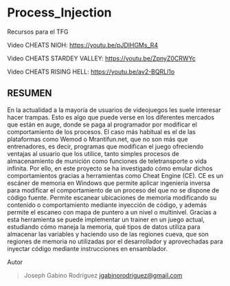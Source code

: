 # Process_Injection
Recursos para el TFG

Video CHEATS NIOH: https://youtu.be/pJDlHGMs_R4

Video CHEATS STARDEY VALLEY: https://youtu.be/ZpnyZ0CRWYc

Video CHEATS RISING HELL: https://youtu.be/av2-BQRLl1o


## RESUMEN
En la actualidad a la mayoría de usuarios de videojuegos les suele interesar hacer trampas.
Esto es algo que puede verse en los diferentes mercados que están en auge, donde se paga
al programador por modificar el comportamiento de los procesos. El caso más habitual es
el de las plataformas como Wemod o Mrantifun.net, que no son más que entrenadores, es
decir, programas que modifican el juego ofreciendo ventajas al usuario que los utilice,
tanto simples procesos de almacenamiento de munición como funciones de teletransporte
o vida infinita.
Por ello, en este proyecto se ha investigado cómo emular dichos comportamientos
gracias a herramientas como Cheat Engine (CE). CE es un escáner de memoria en
Windows que permite aplicar ingeniería inversa para modificar el comportamiento de
un proceso del que no se dispone de código fuente. Permite escanear ubicaciones de
memoria modificando su contenido o comportamiento mediante inyección de código,
y además permite el escaneo con mapa de puntero a un nivel o multinivel. Gracias a
esta herramienta se puede implementar un trainer en un juego actual, estudiando cómo
maneja la memoria, qué tipos de datos utiliza para almacenar las variables y haciendo
uso de las regiones cueva, que son regiones de memoria no utilizadas por el desarrollador
y aprovechadas para inyectar código mediante instrucciones en ensamblador.

Autor
> Joseph Gabino Rodríguez
> jgabinorodriguez@gmail.com
> 
